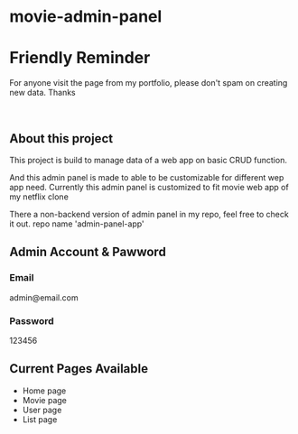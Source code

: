 # movie-admin-panel
<h1>Friendly Reminder</h1>
<p>For anyone visit the page from my portfolio, please don't spam on creating new data. Thanks</p>
</br>

<h2>About this project</h2>
<p>This project is build to manage data of a web app on basic CRUD function.</p>
<p>And this admin panel is made to able to be customizable for different wep app need. Currently this admin panel is customized to fit movie web app of my netflix clone</p>
<p>There a non-backend version of admin panel in my repo, feel free to check it out. repo name 'admin-panel-app'</p>

<h2>Admin Account & Pawword</h1>
<h3>Email</h3>
<p>admin@email.com</p>
<h3>Password</h3>
<p>123456</p>

<h2>Current Pages Available</h2>
<ul>
  <li>Home page</li>
  <li>Movie page</li>
  <li>User page</li>
  <li>List page</li>
</ul>
